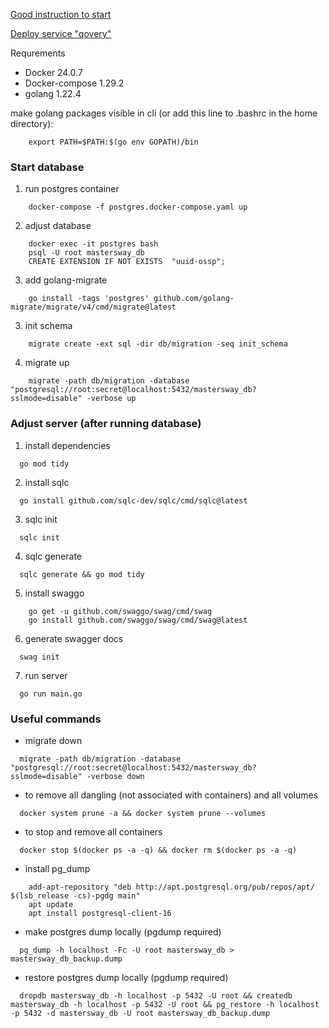 [Good instruction to start](https://dev.to/geoff89/deploying-a-golang-restful-api-with-gin-sqlc-and-postgresql-1lbl)

[Deploy service "qovery"](https://www.qovery.com/pricing/)

Requrements

- Docker 24.0.7
- Docker-compose 1.29.2
- golang 1.22.4

make golang packages visible in cli (or add this line to .bashrc in the home directory):

```
    export PATH=$PATH:$(go env GOPATH)/bin
```

### Start database

1. run postgres container

```
    docker-compose -f postgres.docker-compose.yaml up
```

2. adjust database

```
    docker exec -it postgres bash
    psql -U root mastersway_db
    CREATE EXTENSION IF NOT EXISTS  "uuid-ossp";
```

3. add golang-migrate

```
    go install -tags 'postgres' github.com/golang-migrate/migrate/v4/cmd/migrate@latest
```

3. init schema

```
    migrate create -ext sql -dir db/migration -seq init_schema
```

4. migrate up

```
    migrate -path db/migration -database  "postgresql://root:secret@localhost:5432/mastersway_db?sslmode=disable" -verbose up
```

### Adjust server (after running database)

1. install dependencies

```
  go mod tidy
```

2. install sqlc

```
  go install github.com/sqlc-dev/sqlc/cmd/sqlc@latest
```

3. sqlc init

```
  sqlc init
```

4. sqlc generate

```
  sqlc generate && go mod tidy
```

5. install swaggo

```
    go get -u github.com/swaggo/swag/cmd/swag
    go install github.com/swaggo/swag/cmd/swag@latest
```

6. generate swagger docs

```
  swag init
```

7. run server

```
  go run main.go
```

### Useful commands

- migrate down

```
  migrate -path db/migration -database "postgresql://root:secret@localhost:5432/mastersway_db?sslmode=disable" -verbose down
```

- to remove all dangling (not associated with containers) and all volumes

```
  docker system prune -a && docker system prune --volumes
```

- to stop and remove all containers

```
  docker stop $(docker ps -a -q) && docker rm $(docker ps -a -q)
```

- install pg_dump

```
    add-apt-repository "deb http://apt.postgresql.org/pub/repos/apt/ $(lsb_release -cs)-pgdg main"
    apt update
    apt install postgresql-client-16
```

- make postgres dump locally (pgdump required)

```
  pg_dump -h localhost -Fc -U root mastersway_db > mastersway_db_backup.dump
```

- restore postgres dump locally (pgdump required)

```
  dropdb mastersway_db -h localhost -p 5432 -U root && createdb mastersway_db -h localhost -p 5432 -U root && pg_restore -h localhost -p 5432 -d mastersway_db -U root mastersway_db_backup.dump
```
